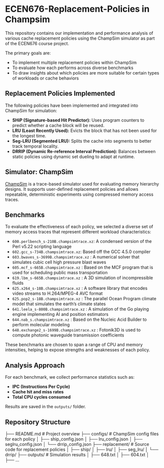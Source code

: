 # ECEN676-Replacement-Policies in Champsim 

This repository contains our implementation and performance analysis of various cache replacement policies using the ChampSim simulator as part of the ECEN676 course project.

The primary goals are:
- To implement multiple replacement policies within ChampSim
- To evaluate how each performs across diverse benchmarks
- To draw insights about which policies are more suitable for certain types of workloads or cache behaviors

##  Replacement Policies Implemented

The following policies have been implemented and integrated into ChampSim for simulation:

- **SHiP (Signature-based Hit Predictor):** Uses program counters to predict whether a cache block will be reused.
- **LRU (Least Recently Used):** Evicts the block that has not been used for the longest time.
- **Seg-LRU (Segmented LRU):** Splits the cache into segments to better track temporal locality.
- **DRRIP (Dynamic Re-reference Interval Prediction):** Balances between static policies using dynamic set dueling to adapt at runtime.

##  Simulator: ChampSim

[ChampSim](https://github.com/ChampSim/ChampSim) is a trace-based simulator used for evaluating memory hierarchy designs. It supports user-defined replacement policies and allows repeatable, deterministic experiments using compressed memory access traces.

## Benchmarks

To evaluate the effectiveness of each policy, we selected a diverse set of memory access traces that represent different workload characteristics:

- `600.perlbench_s-210B.champsimtrace.xz`: A condensed version of the Perl v5.22 scripting language 
- `602.gcc_s-734B.champsimtrace.xz`: Based off the GCC 4.5.0 compiler 
- `603.bwaves_s-3699B.champsimtrace.xz` : A numerical solver that simulates cubic cell high pressure blast waves
- `605.mcf_s-665B.champsimtrace.xz` : Based on the MCF program that is used for scheduling public mass transportation
- `619.lbm_s-665B.champsimtrace.xz` : A 3D simulation of incompressible fluids
- `625.x264_s-18B.champsimtrace.xz` : A software library that encodes video streams to H.264/MPEG-4 AVC format
- `625.pop2_s-18B.champsimtrace.xz` : The parallel Ocean Program climate model that simulates the earth’s climate states
- `641.leela_s-800B.champsimtrace.xz` : A simulation of the Go playing engine implementing AI and position estimators
- `644.nab_s.champsimtrace.xz` : Based on the Nucleic Acid Builder to perform molecular modeling
- `648.exchange2_s-1699B.champsimtrace.xz` : Fotonik3D is used to compute photonic waveguide transmission coefficients

These benchmarks are chosen to span a range of CPU and memory intensities, helping to expose strengths and weaknesses of each policy.

## Analysis Approach

For each benchmark, we collect performance statistics such as:

- **IPC (Instructions Per Cycle)**
- **Cache hit and miss rates**
- **Total CPU cycles consumed**

Results are saved in the `outputs/` folder. 

## Repository Structure



├── README.md                   # Project overview
├── configs/                    # ChampSim config files for each policy
│   ├── ship_config.json
│   ├── lru_config.json
│   ├── seglru_config.json
│   └── drrip_config.json
├── replacement/                # Source code for replacement policies
│   ├── ship/
│   ├── lru/
│   ├── seg_lru/
│   └── drrip/
├── outputs/                     # Simulation results
│   ├── 648.txt
│   ├── 604.txt
│   ├── ...
